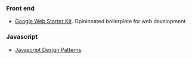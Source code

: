 ### Front end
- [Google Web Starter Kit](https://github.com/google/web-starter-kit). Opinionated boilerplate for web development


### Javascript
- [Javascript Design Patterns](https://addyosmani.com/resources/essentialjsdesignpatterns/book/)